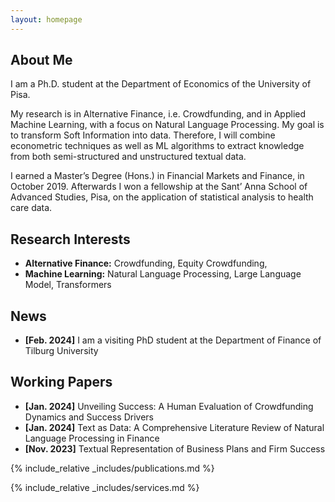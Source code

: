 ```yaml
---
layout: homepage
---
```


## About Me

I am a Ph.D. student at the Department of Economics of the University of Pisa.

My research is in Alternative Finance, i.e. Crowdfunding, and in  Applied Machine Learning, with a focus on Natural Language Processing.
My goal is to transform Soft Information into data.
Therefore, I will combine econometric techniques as well as ML algorithms to extract knowledge from both semi-structured and unstructured textual data.


I earned a Master’s Degree (Hons.) in Financial Markets and Finance, in October 2019.
Afterwards I won a fellowship at the Sant’ Anna School of Advanced Studies, Pisa, on the application of statistical analysis to health care data.

## Research Interests

- **Alternative Finance:** Crowdfunding, Equity Crowdfunding, 
- **Machine Learning:** Natural Language Processing, Large Language Model, Transformers

## News

- **[Feb. 2024]** I am a visiting PhD student at the Department of Finance of Tilburg University  
 

## Working Papers
- **[Jan. 2024]** Unveiling Success: A Human Evaluation of Crowdfunding Dynamics and Success Drivers
- **[Jan. 2024]** Text as Data: A Comprehensive Literature Review of Natural Language Processing in Finance  
- **[Nov. 2023]** Textual Representation of Business Plans and Firm Success

{% include_relative _includes/publications.md %}

{% include_relative _includes/services.md %}
